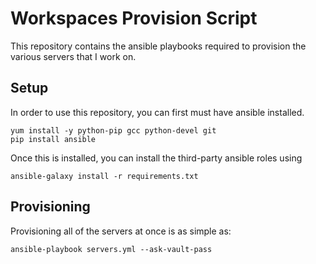# Workspaces Provision Script

This repository contains the ansible playbooks required to provision the
various servers that I work on.

## Setup

In order to use this repository, you can first must have ansible
installed.

    yum install -y python-pip gcc python-devel git
    pip install ansible

Once this is installed, you can install the third-party ansible roles
using

    ansible-galaxy install -r requirements.txt

## Provisioning

Provisioning all of the servers at once is as simple as:

    ansible-playbook servers.yml --ask-vault-pass
